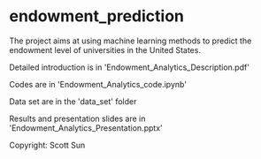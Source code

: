 # endowment_prediction

The project aims at using machine learning methods to predict the endowment level of universities in the United States.

Detailed introduction is in 'Endowment_Analytics_Description.pdf'

Codes are in 'Endowment_Analytics_code.ipynb'

Data set are in the 'data_set' folder

Results and presentation slides are in 'Endowment_Analytics_Presentation.pptx'

Copyright: Scott Sun
